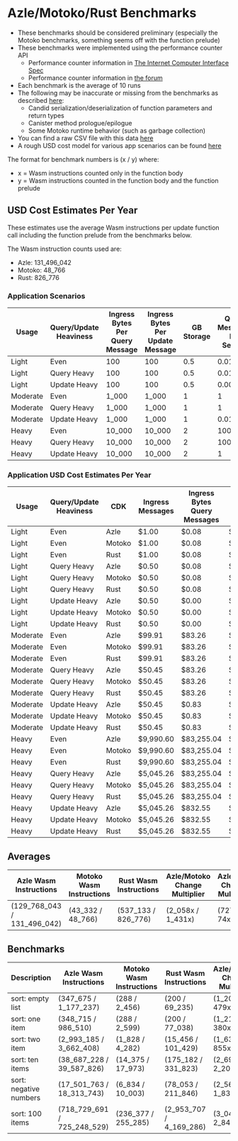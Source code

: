 # Azle/Motoko/Rust Benchmarks

-   These benchmarks should be considered preliminary (especially the Motoko benchmarks, something seems off with the function prelude)
-   These benchmarks were implemented using the performance counter API
    -   Performance counter information in [The Internet Computer Interface Spec](https://internetcomputer.org/docs/current/references/ic-interface-spec/#system-api-imports)
    -   Performance counter information in [the forum](https://forum.dfinity.org/t/introducing-performance-counter-on-the-internet-computer/14027)
-   Each benchmark is the average of 10 runs
-   The following may be inaccurate or missing from the benchmarks as described [here](https://forum.dfinity.org/t/introducing-performance-counter-on-the-internet-computer/14027):
    -   Candid serialization/deserialization of function parameters and return types
    -   Canister method prologue/epilogue
    -   Some Motoko runtime behavior (such as garbage collection)
-   You can find a raw CSV file with this data [here](./benchmarks.csv)
-   A rough USD cost model for various app scenarios can be found [here](https://docs.google.com/spreadsheets/d/1PQ53R9hYE1fuMB_z-Bl6dyymm7end7rVJ85TvGEh0BQ)

The format for benchmark numbers is (x / y) where:

-   x = Wasm instructions counted only in the function body
-   y = Wasm instructions counted in the function body and the function prelude

## USD Cost Estimates Per Year

These estimates use the average Wasm instructions per update function call including the function prelude from the benchmarks below.

The Wasm instruction counts used are:

-   Azle: 131_496_042
-   Motoko: 48_766
-   Rust: 826_776

### Application Scenarios

| Usage    | Query/Update Heaviness | Ingress Bytes Per Query Message | Ingress Bytes Per Update Message | GB Storage | Query Messages Per Second | Update Messages Per Second | Xnet Calls Per Second | Xnet Call Bytes |
| -------- | ---------------------- | ------------------------------- | -------------------------------- | ---------- | ------------------------- | -------------------------- | --------------------- | --------------- |
| Light    | Even                   | 100                             | 100                              | 0.5        | 0.01                      | 0.01                       | 0.001                 | 20              |
| Light    | Query Heavy            | 100                             | 100                              | 0.5        | 0.01                      | 0.0001                     | 0.001                 | 20              |
| Light    | Update Heavy           | 100                             | 100                              | 0.5        | 0.0001                    | 0.01                       | 0.001                 | 20              |
| Moderate | Even                   | 1_000                           | 1_000                            | 1          | 1                         | 1                          | 0.1                   | 200             |
| Moderate | Query Heavy            | 1_000                           | 1_000                            | 1          | 1                         | 0.01                       | 0.1                   | 200             |
| Moderate | Update Heavy           | 1_000                           | 1_000                            | 1          | 0.01                      | 1                          | 0.1                   | 200             |
| Heavy    | Even                   | 10_000                          | 10_000                           | 2          | 100                       | 100                        | 10                    | 2_000           |
| Heavy    | Query Heavy            | 10_000                          | 10_000                           | 2          | 100                       | 1                          | 10                    | 2_000           |
| Heavy    | Update Heavy           | 10_000                          | 10_000                           | 2          | 1                         | 100                        | 10                    | 2_000           |

### Application USD Cost Estimates Per Year

| Usage    | Query/Update Heaviness | CDK    | Ingress Messages | Ingress Bytes Query Messages | Ingress Bytes Update Messages | Update Messages | Update Instructions | Xnet Calls | Xnet Byte Transmission | GB Storage | Total Cost  |
| -------- | ---------------------- | ------ | ---------------- | ---------------------------- | ----------------------------- | --------------- | ------------------- | ---------- | ---------------------- | ---------- | ----------- |
| Light    | Even                   | Azle   | $1.00            | $0.08                        | $0.08                         | $0.25           | $21.90              | $0.01      | $0.00                  | $2.64      | $25.96      |
| Light    | Even                   | Motoko | $1.00            | $0.08                        | $0.08                         | $0.25           | $0.01               | $0.01      | $0.00                  | $2.64      | $4.07       |
| Light    | Even                   | Rust   | $1.00            | $0.08                        | $0.08                         | $0.25           | $0.14               | $0.01      | $0.00                  | $2.64      | $4.20       |
| Light    | Query Heavy            | Azle   | $0.50            | $0.08                        | $0.00                         | $0.00           | $0.22               | $0.01      | $0.00                  | $2.64      | $3.47       |
| Light    | Query Heavy            | Motoko | $0.50            | $0.08                        | $0.00                         | $0.00           | $0.00               | $0.01      | $0.00                  | $2.64      | $3.25       |
| Light    | Query Heavy            | Rust   | $0.50            | $0.08                        | $0.00                         | $0.00           | $0.00               | $0.01      | $0.00                  | $2.64      | $3.25       |
| Light    | Update Heavy           | Azle   | $0.50            | $0.00                        | $0.08                         | $0.25           | $21.90              | $0.01      | $0.00                  | $2.64      | $25.38      |
| Light    | Update Heavy           | Motoko | $0.50            | $0.00                        | $0.08                         | $0.25           | $0.01               | $0.01      | $0.00                  | $2.64      | $3.50       |
| Light    | Update Heavy           | Rust   | $0.50            | $0.00                        | $0.08                         | $0.25           | $0.14               | $0.01      | $0.00                  | $2.64      | $3.63       |
| Moderate | Even                   | Azle   | $99.91           | $83.26                       | $83.26                        | $24.56          | $2,189.54           | $1.08      | $0.83                  | $5.29      | $2,487.72   |
| Moderate | Even                   | Motoko | $99.91           | $83.26                       | $83.26                        | $24.56          | $0.81               | $1.08      | $0.83                  | $5.29      | $298.99     |
| Moderate | Even                   | Rust   | $99.91           | $83.26                       | $83.26                        | $24.56          | $13.77              | $1.08      | $0.83                  | $5.29      | $311.94     |
| Moderate | Query Heavy            | Azle   | $50.45           | $83.26                       | $0.83                         | $0.25           | $21.90              | $1.08      | $0.83                  | $5.29      | $163.88     |
| Moderate | Query Heavy            | Motoko | $50.45           | $83.26                       | $0.83                         | $0.25           | $0.01               | $1.08      | $0.83                  | $5.29      | $142.00     |
| Moderate | Query Heavy            | Rust   | $50.45           | $83.26                       | $0.83                         | $0.25           | $0.14               | $1.08      | $0.83                  | $5.29      | $142.12     |
| Moderate | Update Heavy           | Azle   | $50.45           | $0.83                        | $83.26                        | $24.56          | $2,189.54           | $1.08      | $0.83                  | $5.29      | $2,355.84   |
| Moderate | Update Heavy           | Motoko | $50.45           | $0.83                        | $83.26                        | $24.56          | $0.81               | $1.08      | $0.83                  | $5.29      | $167.11     |
| Moderate | Update Heavy           | Rust   | $50.45           | $0.83                        | $83.26                        | $24.56          | $13.77              | $1.08      | $0.83                  | $5.29      | $180.07     |
| Heavy    | Even                   | Azle   | $9,990.60        | $83,255.04                   | $83,255.04                    | $2,456.02       | $218,954.17         | $108.23    | $832.55                | $10.57     | $398,862.23 |
| Heavy    | Even                   | Motoko | $9,990.60        | $83,255.04                   | $83,255.04                    | $2,456.02       | $81.20              | $108.23    | $832.55                | $10.57     | $179,989.26 |
| Heavy    | Even                   | Rust   | $9,990.60        | $83,255.04                   | $83,255.04                    | $2,456.02       | $1,376.67           | $108.23    | $832.55                | $10.57     | $181,284.73 |
| Heavy    | Query Heavy            | Azle   | $5,045.26        | $83,255.04                   | $832.55                       | $24.56          | $2,189.54           | $108.23    | $832.55                | $10.57     | $92,298.30  |
| Heavy    | Query Heavy            | Motoko | $5,045.26        | $83,255.04                   | $832.55                       | $24.56          | $0.81               | $108.23    | $832.55                | $10.57     | $90,109.57  |
| Heavy    | Query Heavy            | Rust   | $5,045.26        | $83,255.04                   | $832.55                       | $24.56          | $13.77              | $108.23    | $832.55                | $10.57     | $90,122.53  |
| Heavy    | Update Heavy           | Azle   | $5,045.26        | $832.55                      | $83,255.04                    | $2,456.02       | $218,954.17         | $108.23    | $832.55                | $10.57     | $311,494.39 |
| Heavy    | Update Heavy           | Motoko | $5,045.26        | $832.55                      | $83,255.04                    | $2,456.02       | $81.20              | $108.23    | $832.55                | $10.57     | $92,621.43  |
| Heavy    | Update Heavy           | Rust   | $5,045.26        | $832.55                      | $83,255.04                    | $2,456.02       | $1,376.67           | $108.23    | $832.55                | $10.57     | $93,916.89  |

## Averages

| Azle Wasm Instructions      | Motoko Wasm Instructions | Rust Wasm Instructions | Azle/Motoko Change Multiplier | Azle/Rust Change Multiplier | Motoko/Azle Change Multiplier | Motoko/Rust Change Multiplier | Rust/Azle Change Multiplier | Rust/Motoko Change Multiplier |
| --------------------------- | ------------------------ | ---------------------- | ----------------------------- | --------------------------- | ----------------------------- | ----------------------------- | --------------------------- | ----------------------------- |
| (129_768_043 / 131_496_042) | (43_332 / 48_766)        | (537_133 / 826_776)    | (2_058x / 1_431x)             | (727x / 74x)                | (-2_058x / -1_431x)           | (-7x / -23x)                  | (-727x / -74x)              | (7x / 23x)                    |

## Benchmarks

| Description            | Azle Wasm Instructions      | Motoko Wasm Instructions | Rust Wasm Instructions  | Azle/Motoko Change Multiplier | Azle/Rust Change Multiplier | Motoko/Azle Change Multiplier | Motoko/Rust Change Multiplier | Rust/Azle Change Multiplier | Rust/Motoko Change Multiplier |
| ---------------------- | --------------------------- | ------------------------ | ----------------------- | ----------------------------- | --------------------------- | ----------------------------- | ----------------------------- | --------------------------- | ----------------------------- |
| sort: empty list       | (347_675 / 1_177_237)       | (288 / 2_456)            | (200 / 69_235)          | (1_207x / 479x)               | (1_738x / 17x)              | (-1_207x / -479x)             | (1x / -28x)                   | (-1_738x / -17x)            | (-1x / 28x)                   |
| sort: one item         | (348_715 / 986_510)         | (288 / 2_599)            | (200 / 77_038)          | (1_211x / 380x)               | (1_744x / 13x)              | (-1_211x / -380x)             | (1x / -30x)                   | (-1_744x / -13x)            | (-1x / 30x)                   |
| sort: two item         | (2_993_185 / 3_662_408)     | (1_828 / 4_282)          | (15_456 / 101_429)      | (1_637x / 855x)               | (194x / 36x)                | (-1_637x / -855x)             | (-8x / -24x)                  | (-194x / -36x)              | (8x / 24x)                    |
| sort: ten items        | (38_687_228 / 39_587_826)   | (14_375 / 17_973)        | (175_182 / 331_823)     | (2_691x / 2_203x)             | (221x / 119x)               | (-2_691x / -2_203x)           | (-12x / -18x)                 | (-221x / -119x)             | (12x / 18x)                   |
| sort: negative numbers | (17_501_763 / 18_313_743)   | (6_834 / 10_003)         | (78_053 / 211_846)      | (2_561x / 1_831x)             | (224x / 86x)                | (-2_561x / -1_831x)           | (-11x / -21x)                 | (-224x / -86x)              | (11x / 21x)                   |
| sort: 100 items        | (718_729_691 / 725_248_529) | (236_377 / 255_285)      | (2_953_707 / 4_169_286) | (3_041x / 2_841x)             | (243x / 174x)               | (-3_041x / -2_841x)           | (-12x / -16x)                 | (-243x / -174x)             | (12x / 16x)                   |
